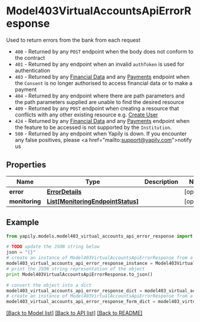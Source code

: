 # Model403VirtualAccountsApiErrorResponse

Used to return errors from the bank from each request<ul><li>`400` - Returned by any `POST` endpoint when the body does not conform to the contract</li><li>`401` - Returned by any endpoint when an invalid `authToken` is used for authentication</li><li>`403` - Returned by any [Financial Data](https://docs.yapily.com/api/#yapily-api-financial-data) and any [Payments](https://docs.yapily.com/api/#yapily-api-payments) endpoint when the `Consent` is no longer authorised to access financial data or to make a payment</li><li>`404` - Returned by any endpoint where there are path parameters and the path parameters supplied are unable to find the desired resource</li><li>`409` - Returned by any `POST` endpoint when creating a resource that conflicts with any other existing resource e.g. [Create User](https://docs.yapily.com/api/#create-user)</li><li>`424` - Returned by any [Financial Data](https://docs.yapily.com/api/#yapily-api-financial-data) and any [Payments](https://docs.yapily.com/api/#yapily-api-payments) endpoint when the feature to be accessed is not supported by the `Institution`.</li><li>`500` - Returned by any endpoint when Yapily is down. If you encounter any false positives, please <a href=\"mailto:support@yapily.com\">notify us</a></li></ul>

## Properties
Name | Type | Description | Notes
------------ | ------------- | ------------- | -------------
**error** | [**ErrorDetails**](ErrorDetails.md) |  | [optional] 
**monitoring** | [**List[MonitoringEndpointStatus]**](MonitoringEndpointStatus.md) |  | [optional] 

## Example

```python
from yapily.models.model403_virtual_accounts_api_error_response import Model403VirtualAccountsApiErrorResponse

# TODO update the JSON string below
json = "{}"
# create an instance of Model403VirtualAccountsApiErrorResponse from a JSON string
model403_virtual_accounts_api_error_response_instance = Model403VirtualAccountsApiErrorResponse.from_json(json)
# print the JSON string representation of the object
print Model403VirtualAccountsApiErrorResponse.to_json()

# convert the object into a dict
model403_virtual_accounts_api_error_response_dict = model403_virtual_accounts_api_error_response_instance.to_dict()
# create an instance of Model403VirtualAccountsApiErrorResponse from a dict
model403_virtual_accounts_api_error_response_form_dict = model403_virtual_accounts_api_error_response.from_dict(model403_virtual_accounts_api_error_response_dict)
```
[[Back to Model list]](../README.md#documentation-for-models) [[Back to API list]](../README.md#documentation-for-api-endpoints) [[Back to README]](../README.md)


